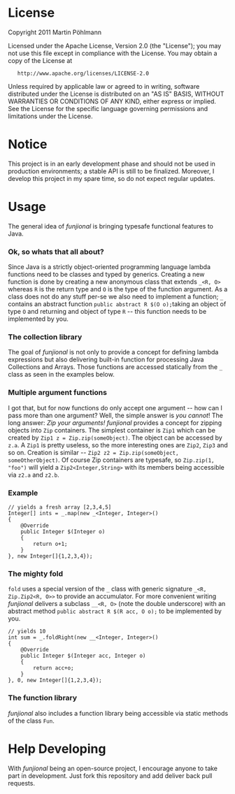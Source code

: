 License
=======

   Copyright 2011 Martin Pöhlmann

   Licensed under the Apache License, Version 2.0 (the "License");
   you may not use this file except in compliance with the License.
   You may obtain a copy of the License at

       http://www.apache.org/licenses/LICENSE-2.0

   Unless required by applicable law or agreed to in writing, software
   distributed under the License is distributed on an "AS IS" BASIS,
   WITHOUT WARRANTIES OR CONDITIONS OF ANY KIND, either express or implied.
   See the License for the specific language governing permissions and
   limitations under the License.

Notice
======

This project is in an early development phase and should not be used in production environments; a stable API is still to be finalized.
Moreover, I develop this project in my spare time, so do not expect regular updates.

Usage
=====

The general idea of *funjional* is bringing typesafe functional features to Java.

### Ok, so whats that all about?

Since Java is a strictly object-oriented programming language lambda functions need to be classes and typed by generics.
Creating a new function is done by creating a new anonymous class that extends `_<R, O>` whereas `R` is the return type and `O` is the type of the function argument. As a class does not do any stuff per-se we also need to implement a function; `_` contains an abstract function `public abstract R $(O o);`taking an object of type `O` and returning and object of type `R` -- this function needs to be implemented by you.

### The collection library

The goal of *funjional* is not only to provide a concept for defining lambda expressions but also delivering built-in function for processing Java Collections and Arrays. Those functions are accessed statically from the `_` class as seen in the examples below.

### Multiple argument functions

I got that, but for now functions do only accept one argument -- how can I pass more than one argument?
Well, the simple answer is *you cannot*!
The long answer: *Zip your arguments!*
*funjional* provides a concept for zipping objects into `Zip` containers. The simplest container is `Zip1` which can be created by `Zip1 z = Zip.zip(someObject)`. The object can be accessed by `z.a`. A `Zip1` is pretty useless, so the more interesting ones are `Zip2`, `Zip3` and so on. Creation is similar -- `Zip2 z2 = Zip.zip(someObject, someOtherObject)`. Of course Zip containers are typesafe, so `Zip.zip(1, "foo")` will yield a `Zip2<Integer,String>` with its members being accessible via `z2.a` and `z2.b`.

### Example

	// yields a fresh array [2,3,4,5]
	Integer[] ints = _.map(new _<Integer, Integer>() 
	{
		@Override
		public Integer $(Integer o) 
		{
			return o+1;
		}
	}, new Integer[]{1,2,3,4});


### The mighty fold

`fold` uses a special version of the `_` class with generic signature `_<R, Zip.Zip2<R, O>>` to provide an accumulator. For more convenient writing *funjional* delivers a subclass `__<R, O>` (note the double underscore) with an abstract method `public abstract R $(R acc, O o);` to be implemented by you.

	// yields 10
	int sum = _.foldRight(new __<Integer, Integer>()
	{
		@Override
		public Integer $(Integer acc, Integer o)
		{
			return acc+o;
		}
	}, 0, new Integer[]{1,2,3,4});

### The function library

*funjional* also includes a function library being accessible via static methods of the class `Fun`.

Help Developing
===============

With *funjional* being an open-source project, I encourage anyone to take part in development. Just fork this repository and add deliver back pull requests.
